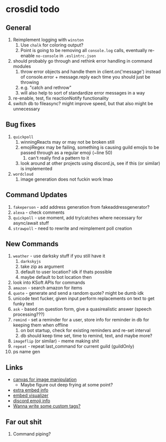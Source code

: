 # crosdid todo

## General

1. Reimplement logging with `winston`
   1. Use `chalk` for coloring output?
   2. Point is going to be removing all `console.log` calls, eventually re-enable `no-console` in `.eslintrc.json`
2. should probably go through and rethink error handling in command modules
   1. throw error objects and handle them in client.on('message') instead of console.error + message.reply each time you should just be throwing
   2. e.g. "catch and rethrow"
   3. will also help to sort of standardize error messages in a way
3. re-enable, test, fix reactionNotify functionality
4. switch db to fileasync? might improve speed, but that also might be unnecessary

## Bug fixes

1. `quickpoll`
   1. winningReacts may or may not be broken still
   2. emojiRegex may be failing, something is causing guild emojis to be passed through as a regular emoji (~line 50)
      1. can't really find a pattern to it
   3. look around at other projects using discord.js, see if this (or similar) is implemented
2. `wordcloud`
   1. image generation does not fuckin work lmao

## Command Updates

1. `fakeperson` - add address generation from fakeaddressgenerator?
2. `alexa` - check comments
3. `quickpoll` - use moment, add try/catches where necessary for async/await stuff
4. `strawpoll` - need to rewrite and reimplement poll creation

## New Commands

1. `weather` - use darksky stuff if you still have it
   1. `darkskyjs`
   2. take zip as argument
   3. default to user location? idk if thats possible
   4. maybe default to bot location then
2. look into KSoft APIs for commands
3. `amazon` - search amazon for items
4. `quote` - generate and send a random quote? might be dumb idk
5. unicode text fucker, given input perform replacements on text to get funky text
6. `ask` - based on question form, give a quasirealistic answer (speech processing???)
7. `remind` - set a reminder for a user, store info for reminder in db for keeping them when offline
   1. on bot startup, check for existing reminders and re-set interval
   2. db should keep time set, time to remind, text, and maybe more?
8. `imageflip` (or similar) - meme making shit
9. `repeat` - repeat last_command for current guild (guildOnly)
10. ps name gen

## Links

- [canvas for image manipulation](https://discordjs.guide/popular-topics/canvas.html#setting-up-canvas)
  - Maybe figure out deep frying at some point?
- [extra embed info](https://discordjs.guide/popular-topics/embeds.html#embed-preview)
- [embed visualizer](https://leovoel.github.io/embed-visualizer/)
- [discord emoji info](https://github.com/AnIdiotsGuide/discordjs-bot-guide/blob/master/coding-guides/using-emojis.md)
- [Wanna write some custom tags?](https://developer.mozilla.org/en-US/docs/Web/JavaScript/Reference/Template_literals#Tagged_templates)

## Far out shit

1. Command piping?
